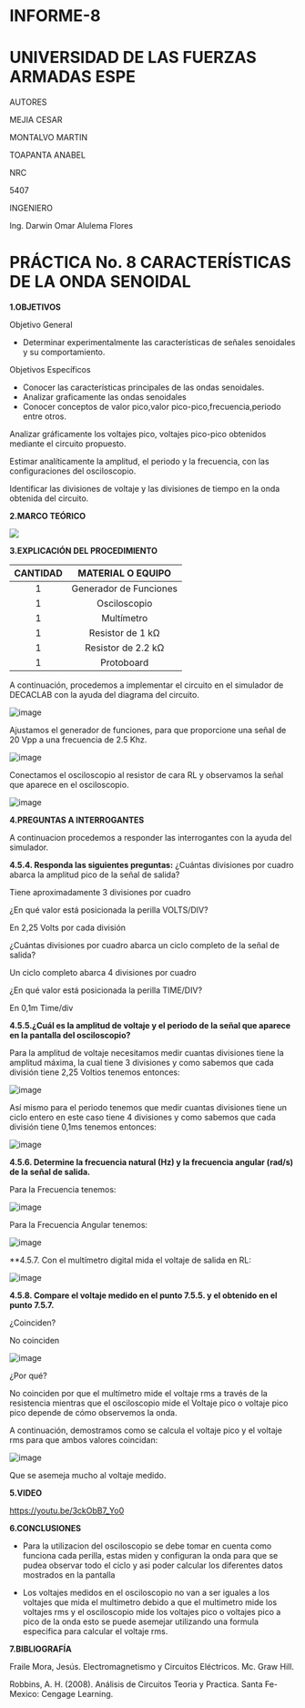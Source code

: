 # INFORME-8

</div>

# UNIVERSIDAD DE LAS FUERZAS ARMADAS ESPE

AUTORES

MEJIA CESAR

MONTALVO MARTIN

TOAPANTA ANABEL

NRC
  
5407

INGENIERO

Ing. Darwin Omar Alulema Flores

# PRÁCTICA No. 8 CARACTERÍSTICAS DE LA ONDA SENOIDAL
  
</div>

**1.OBJETIVOS**

Objetivo General

* Determinar experimentalmente las características de señales senoidales y su comportamiento.

Objetivos Específicos

* Conocer las características principales de las ondas senoidales.
* Analizar graficamente las ondas senoidales
* Conocer conceptos de valor pico,valor pico-pico,frecuencia,periodo entre otros.

Analizar gráficamente los voltajes pico, voltajes pico-pico obtenidos mediante el circuito propuesto.

Estimar analíticamente la amplitud, el periodo y la frecuencia, con las configuraciones del osciloscopio.

Identificar las divisiones de voltaje y las divisiones de tiempo en la onda obtenida del circuito.


**2.MARCO TEÓRICO**

![](https://github.com/Anabeltoapanta/INFORME-LABORATORIO8/blob/main/MARCO%20TEORICO%20LABORATORIO%208-convertido_page-0001.jpg)  
 

**3.EXPLICACIÓN DEL PROCEDIMIENTO**

<div align="center">
     
|**CANTIDAD**|       **MATERIAL O EQUIPO**      |
|    :---:   |              :---:               | 
|      1     |       Generador de Funciones     |
|      1     |           Osciloscopio           |
|      1     |            Multímetro            |
|      1     |         Resistor de 1 kΩ         |
|      1     |        Resistor de 2.2 kΩ        |
|      1     |            Protoboard            |
  
</div>

A continuación, procedemos a implementar el circuito en el simulador de DECACLAB con la ayuda del diagrama del circuito.

![image](https://user-images.githubusercontent.com/85134094/132283743-1a993907-65b8-4672-8140-dea81fba1947.png)

Ajustamos el generador de funciones, para que proporcione una señal de 20 Vpp a una frecuencia de 2.5 Khz.

![image](https://user-images.githubusercontent.com/85134094/132283756-cc92fa60-7eea-49b7-9685-eb118b4d7230.png)

Conectamos el osciloscopio al resistor de cara RL y observamos la señal que aparece en el osciloscopio.

![image](https://user-images.githubusercontent.com/85134094/132283777-6d4d7d5e-c3db-46b4-85e4-c1eeac8584d7.png)

**4.PREGUNTAS A INTERROGANTES**

A continuacion procedemos a responder las interrogantes con la ayuda del simulador.

**4.5.4. Responda las siguientes preguntas:**
¿Cuántas divisiones por cuadro abarca la amplitud pico de la señal de salida?

Tiene aproximadamente 3 divisiones por cuadro

¿En qué valor está posicionada la perilla VOLTS/DIV?

En 2,25 Volts por cada división

¿Cuántas divisiones por cuadro abarca un ciclo completo de la señal de salida? 

Un ciclo completo abarca 4 divisiones por cuadro 

¿En qué valor está posicionada la perilla TIME/DIV?

En 0,1m Time/div

**4.5.5.¿Cuál es la amplitud de voltaje y el periodo de la señal que aparece en la pantalla del osciloscopio?**

Para la amplitud de voltaje necesitamos medir cuantas divisiones tiene la amplitud máxima, la cual tiene 3 divisiones y como sabemos que cada división tiene 2,25 Voltios tenemos entonces:

![image](https://user-images.githubusercontent.com/85134094/132284064-bcc06f85-87e9-4d05-ba4c-de7ddd482f66.png)

Así mismo para el periodo tenemos que medir cuantas divisiones tiene un ciclo entero en este caso tiene 4 divisiones y como sabemos que cada división tiene 0,1ms tenemos entonces:

![image](https://user-images.githubusercontent.com/85134094/132284040-9a2ac751-3293-469e-bc9e-ef8eaec274c2.png)

**4.5.6. Determine la frecuencia natural (Hz) y la frecuencia angular (rad/s) de la señal de salida.**

Para la Frecuencia tenemos:

![image](https://user-images.githubusercontent.com/85134094/132284125-748a544a-0d50-4575-af63-eedc3fe1358e.png)

Para la Frecuencia Angular tenemos:

![image](https://user-images.githubusercontent.com/85134094/132284137-61aa1054-f584-4e98-9157-fd73825ad996.png)

**4.5.7. Con el multímetro digital mida el voltaje de salida en RL: 

![image](https://user-images.githubusercontent.com/85134094/132284158-de516378-b413-46ef-87e3-59ac6ad37517.png)

**4.5.8. Compare el voltaje medido en el punto 7.5.5. y el obtenido en el punto 7.5.7.**

¿Coinciden? 

No coinciden

![image](https://user-images.githubusercontent.com/85134094/132284182-fab50e89-cae2-4150-9f91-862ce0074db2.png)

¿Por qué?

No coinciden por que el multímetro mide el voltaje rms a través de la resistencia mientras que el osciloscopio mide el Voltaje pico o voltaje pico pico depende de cómo observemos la onda.

A continuación, demostramos como se calcula el voltaje pico y el voltaje rms para que ambos valores coincidan:

![image](https://user-images.githubusercontent.com/85134094/132284245-473abd91-81e4-44f4-b2c7-066354424e19.png)

Que se asemeja mucho al voltaje medido.

**5.VIDEO**

https://youtu.be/3ckObB7_Yo0

**6.CONCLUSIONES**

* Para la utilizacion del osciloscopio se debe tomar en cuenta como funciona cada perilla, estas miden y configuran la onda para que se pudea observar todo el ciclo y asi poder calcular los diferentes datos mostrados en la pantalla

* Los voltajes medidos en el osciloscopio no van a ser iguales a los voltajes que mida el multimetro debido a que el multimetro mide los voltajes rms y el osciloscopio mide los voltajes pico o voltajes pico a pico de la onda esto se puede asemejar utilizando una formula especifica para calcular el voltaje rms.

**7.BIBLIOGRAFÍA**

Fraile Mora, Jesús. Electromagnetismo y Circuitos Eléctricos. Mc. Graw Hill.

Robbins, A. H. (2008). Análisis de Circuitos Teoria y Practica. Santa Fe-Mexico: Cengage Learning.

